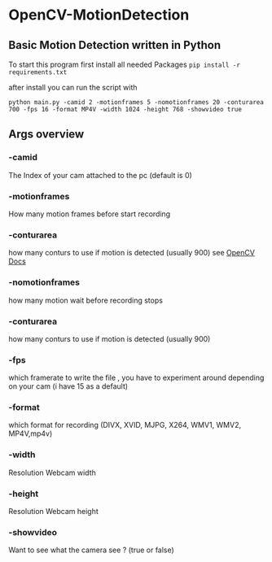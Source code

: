 # OpenCV-MotionDetection

## Basic Motion Detection written in Python

To start this program first install all needed Packages 
`pip install -r requirements.txt`

after install you can run the script with 

`python main.py -camid 2 -motionframes 5 -nomotionframes 20 -conturarea 700 -fps 16 -format MP4V -width 1024 -height 768 -showvideo true`

## Args overview

### -camid
The Index of your cam attached to the pc (default is 0)

### -motionframes
How many motion frames before start recording

### -conturarea
how many conturs to use if motion is detected (usually 900) see [OpenCV Docs](https://docs.opencv.org/master/d3/dc0/group__imgproc__shape.html#ga2c759ed9f497d4a618048a2f56dc97f1)

### -nomotionframes
how many motion wait before recording stops

### -conturarea
how many conturs to use if motion is detected (usually 900)

### -fps
which framerate to write the file , you have to experiment around depending on your cam (i have 15 as a default)

### -format 
which format for recording (DIVX, XVID, MJPG, X264, WMV1, WMV2, MP4V,mp4v)

### -width
Resolution Webcam width

### -height
Resolution Webcam height

### -showvideo
Want to see what the camera see ? (true or false)